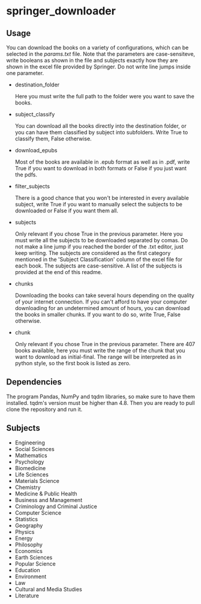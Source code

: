 # springer_downloader

## Usage

You can download the books on a variety of configurations, which can be selected
in the *params.txt* file. Note that the parameters are case-sensiteve,
write booleans as shown in the file and subjects exactly how they are shown in
the excel file provided by Springer. Do not write line jumps inside one
parameter.

- destination_folder

  Here you must write the full path to the folder were you want to save the books.

- subject_classify

  You can download all the books directly into the destination folder, or you
  can have them classified by subject into subfolders. Write True to classify
  them, False otherwise.

- download_epubs

  Most of the books are available in .epub format as well as in .pdf, write True
  if you want to download in both formats or False if you just want the pdfs.

- filter_subjects

  There is a good chance that you won't be interested in every available
  subject, write True if you want to manually select the subjects to be
  downloaded or False if you want them all.

- subjects

  Only relevant if you chose True in the previous parameter.
  Here you must write all the subjects to be downloaded separated by comas.
  Do not make a line jump if you reached the border of the .txt editor, just
  keep writing. The subjects are considered as the first category mentioned in
  the 'Subject Classification' column of the excel file for each book. The
  subjects are case-sensitive. A list of the subjects is provided at the end of
  this readme.

- chunks

  Downloading the books can take several hours depending on the quality of your
  internet connection. If you can't afford to have your computer downloading for
  an undetermined amount of hours, you can download the books in smaller chunks.
  If you want to do so, write True, False otherwise.

- chunk

  Only relevant if you chose True in the previous parameter. There are 407 books
  available, here you must write the range of the chunk that you want to
  download as initial-final. The range will be interpreted as in python style,
  so the first book is listed as zero.


## Dependencies

The program Pandas, NumPy and tqdm libraries, so make sure to have them
installed. tqdm's version must be higher than 4.8. Then you are ready to pull
clone the repository and run it.


## Subjects
- Engineering
- Social Sciences
- Mathematics
- Psychology
- Biomedicine
- Life Sciences
- Materials Science
- Chemistry
- Medicine & Public Health
- Business and Management
- Criminology and Criminal Justice
- Computer Science
- Statistics
- Geography
- Physics
- Energy
- Philosophy
- Economics
- Earth Sciences
- Popular Science
- Education
- Environment
- Law
- Cultural and Media Studies
- Literature

